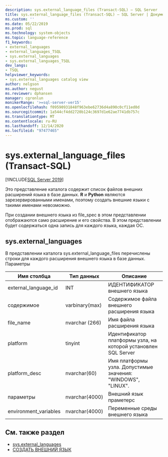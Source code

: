 ```yaml
---
description: sys.external_language_files (Transact-SQL) — SQL Server
title: sys.external_language_files (Transact-SQL) — SQL Server | Документация Майкрософт
ms.custom: ''
ms.date: 05/22/2019
ms.prod: sql
ms.technology: system-objects
ms.topic: language-reference
f1_keywords:
- external_languages
- external_languages_TSQL
- sys.external_languages
- sys.external_languages_TSQL
dev_langs:
- TSQL
helpviewer_keywords:
- sys.external_languages catalog view
author: nelgson
ms.author: negust
ms.reviewer: dphansen
manager: cgronlun
monikerRange: '>=sql-server-ver15'
ms.openlocfilehash: f09590931848f963ebe62736d4a890c0cf11ed0d
ms.sourcegitcommit: 1a544cf4dd2720b124c3697d1e62ae7741db757c
ms.translationtype: MT
ms.contentlocale: ru-RU
ms.lasthandoff: 12/14/2020
ms.locfileid: "97477465"
---
```

# <a name="sysexternal_language_files-transact-sql"></a>sys.external_language_files (Transact-SQL)
[!INCLUDE[SQL Server 2019](../../includes/applies-to-version/sqlserver2019.md)]

Это представление каталога содержит список файлов внешних расширений языка в базе данных. **R** и **Python** являются зарезервированными именами, поэтому создать внешние языки с такими именами невозможно.

При создании внешнего языка из file_spec в этом представлении отображаются само расширение и его свойства. В этом представлении будет содержаться одна запись для каждого языка, каждая ОС.

## <a name="sysexternal_languages"></a>sys.external_languages

В представлении каталога sys.external_language_files перечислены строки для каждого расширения внешнего языка в базе данных. Параметры

|Имя столбца |Тип данных | Описание|
|------|------|------|
|external_language_id |INT | ИДЕНТИФИКАТОР внешнего языка|
|содержимое|varbinary(max) |Содержимое файла внешнего расширения языка|
|file_name|nvarchar (266)|Имя файла расширения языка|
|platform|tinyint|Идентификатор платформы узла, на которой установлен SQL Server|
|platform_desc |nvarchar(60)|Имя платформы узла. Допустимые значения: "WINDOWS", "LINUX".|
|параметры|nvarchar(4000)|Внешний язык праметерс|
|environment_variables |nvarchar(4000)|Переменные среды внешнего языка|

## <a name="see-also"></a>См. также раздел  

+ [sys.external_languages](sys-external-languages-transact-sql.md)  
+ [СОЗДАТЬ ВНЕШНИЙ ЯЗЫК](../../t-sql/statements/create-external-language-transact-sql.md)  

